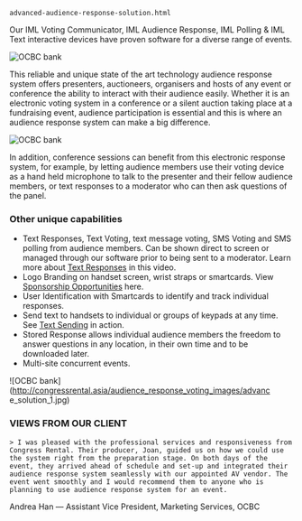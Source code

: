     advanced-audience-response-solution.html

Our IML Voting Communicator, IML Audience Response, IML Polling &amp; IML Text interactive devices have proven software for a diverse range of events.

![OCBC bank](/wp-content/uploads/2011/09/case__OCBC_3.jpg)

This reliable and unique state of the art technology audience response system offers presenters, auctioneers, organisers and hosts of any event or conference the ability to interact with their audience easily. Whether it is an electronic voting system in a conference or a silent auction taking place at a fundraising event, audience participation is essential and this is where an audience response system can make a big difference.

![OCBC bank](/wp-content/uploads/2011/09/case__OCBC_2.jpg)

In addition, conference sessions can benefit from this electronic response system, for example, by letting audience members use their voting device as a hand held microphone to talk to the presenter and their fellow audience members, or text responses to a moderator who can then ask questions of the panel.

### Other unique capabilities

 - Text Responses, Text Voting, text message voting, SMS Voting and SMS polling from audience members. Can be shown direct to screen or managed through our software prior to being sent to a moderator. Learn more about [Text Responses](http://www.youtube.com/user/CongressRental#p/u/6/I97R6pCjmlw) in this video.
 - Logo Branding on handset screen, wrist straps or smartcards. View [Sponsorship Opportunities](http://www.youtube.com/user/CongressRental#p/u/7/S9QTMP5Rq-k) here.
 - User Identification with Smartcards to identify and track individual responses.
 - Send text to handsets to individual or groups of keypads at any time. See [Text Sending](http://www.youtube.com/user/CongressRental#p/u/1/D6nSPTd1hAY) in action.
 - Stored Response allows individual audience members the freedom to answer questions in any location, in their own time and to be downloaded later.
 - Multi-site concurrent events.

![OCBC bank](http://congressrental.asia/audience_response_voting_images/advanc e_solution_1.jpg)

### VIEWS FROM OUR CLIENT

	> I was pleased with the professional services and responsiveness from Congress Rental. Their producer, Joan, guided us on how we could use the system right from the preparation stage. On both days of the event, they arrived ahead of schedule and set-up and integrated their audience response system seamlessly with our appointed AV vendor. The event went smoothly and I would recommend them to anyone who is planning to use audience response system for an event.

Andrea Han &mdash; Assistant Vice President, Marketing Services, OCBC
